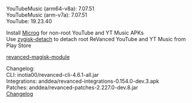 YouTubeMusic (arm64-v8a): 7.07.51  
YouTubeMusic (arm-v7a): 7.07.51  
YouTube: 19.23.40  

Install [Microg](https://github.com/ReVanced/GmsCore/releases) for non-root YouTube and YT Music APKs  
Use [zygisk-detach](https://github.com/j-hc/zygisk-detach) to detach root ReVanced YouTube and YT Music from Play Store  

[revanced-magisk-module](https://github.com/j-hc/revanced-magisk-module)  

Changelog:  
CLI: inotia00/revanced-cli-4.6.1-all.jar  
Integrations: anddea/revanced-integrations-0.154.0-dev.3.apk  
Patches: anddea/revanced-patches-2.227.0-dev.8.jar  
[Changelog](https://github.com/anddea/revanced-patches/releases/tag/vdev.8)  

